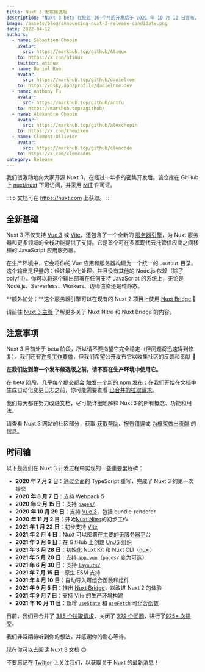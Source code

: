 ```yaml
---
title: Nuxt 3 发布候选版
description: "Nuxt 3 beta 在经过 16 个月的开发后于 2021 年 10 月 12 日宣布，引入了基于 Vue 3、Vite 和 Nitro 的新基础。六个月后，我们很高兴地宣布 Nuxt 3 的首个发布候选版，代号“Mount Hope“ 🚀"
image: /assets/blog/announcing-nuxt-3-release-candidate.png
date: 2022-04-12
authors:
  - name: Sébastien Chopin
    avatar:
      src: https://markhub.top/github/Atinux
    to: https://x.com/atinux
    twitter: atinux
  - name: Daniel Roe
    avatar:
      src: https://markhub.top/github/danielroe
    to: https://bsky.app/profile/danielroe.dev
  - name: Anthony Fu
    avatar:
      src: https://markhub.top/github/antfu
    to: https://markhub.top/agithub/
  - name: Alexandre Chopin
    avatar:
      src: https://markhub.top/github/alexchopin
    to: https://x.com/thewikeo
  - name: Clement Ollivier
    avatar:
      src: https://markhub.top/github/clemcode
    to: https://x.com/clemcodes
category: Release
---
```


我们很激动地向大家开源 Nuxt 3，在经过一年多的密集开发后。该仓库在 GitHub 上 [nuxt/nuxt](https://go.nuxt.com/github) 下可访问，并采用 [MIT](https://go.nuxt.com/license) 许可证。

::tip
文档可在 https://nuxt.com 上获取。
::

## 全新基础

Nuxt 3 不仅支持 [Vue 3](https://vuejs.org) 或 [Vite](https://vitejs.dev)，还包含了一个全新的 [服务器引擎](https://nuxt.com/docs/guide/concepts/server-engine)，为 Nuxt 服务器和更多领域的全栈功能提供了支持。它是首个可在多家现代云托管供应商之间移植的 JavaScript 应用服务器。

在生产环境中，它会将你的 Vue 应用和服务器构建为一个统一的 `.output` 目录。这个输出是轻量的：经过最小化处理，并且没有其他的 Node.js 依赖（除了 polyfill）。你可以将这个输出部署在任何支持 JavaScript 的系统上，无论是 Node.js、Serverless、Workers、边缘渲染还是纯静态。

**额外加分：**这个服务器引擎可以在现有的 Nuxt 2 项目上使用 [Nuxt Bridge](https://nuxt.com/docs/getting-started/bridge) 🚀

请前往 [Nuxt 3 主页](https://nuxt.com) 了解更多关于 Nuxt Nitro 和 Nuxt Bridge 的内容。

## 注意事项

Nuxt 3 目前处于 beta 阶段，所以请不要指望它完全稳定（但问题将迅速得到修复）。我们还有[许多工作要做](https://github.com/nuxt/nuxt/issues)，但我们希望公开发布它以收集社区的反馈和贡献 💚

**在我们达到第一个发布候选版之前，请不要在生产环境中使用它。**

在 beta 阶段，几乎每个提交都会 [触发一个新的 npm 发布](https://github.com/nuxt/nuxt/blob/main/.github/workflows/ci.yml#L111-L119)；在我们开始在文档中生成自动化变更日志之前，你可能需要查看 [已合并的拉取请求](https://github.com/nuxt/nuxt/pulls?q=is%3Apr+is%3Amerged)。

我们每天都在努力改进文档，尽可能详细地解释 Nuxt 3 的所有概念、功能和用法。

请查看 Nuxt 3 网站的社区部分，获取 [获取帮助](https://nuxt.com/docs/community/getting-help)、[报告错误](https://nuxt.com/docs/community/reporting-bugs)或 [为框架做出贡献](https://nuxt.com/docs/community/contribution) 的信息。

## 时间轴

以下是我们在 Nuxt 3 开发过程中实现的一些重要里程碑：

- **2020 年 7 月 2 日**：通过全面的 TypeScript 重写，完成了 Nuxt 3 的第一次提交
- **2020 年 8 月 7 日**：支持 Webpack 5
- **2020 年 9 月 15 日**：支持 [`pages/`](https://nuxt.com/docs/guide/directory-structure/pages)
- **2020 年 10 月 29 日**：支持 [Vue 3](https://vuejs.org)，包括 bundle-renderer
- **2020 年 11 月 2 日**：开始[Nuxt Nitro](https://nuxt.com/guide/concepts/server-engine)的初步工作
- **2021 年 1 月 22 日**：初步支持 [Vite](https://vitejs.dev)
- **2021 年 2 月 4 日**：Nuxt 可以部署在[主要的无服务器平台](https://nuxt.com/docs/getting-started/deployment)
- **2021 年 3 月 6 日**：在 GitHub 上创建 [UnJS](https://github.com/unjs) 组织
- **2021 年 3 月 28 日**：初始化 Nuxt Kit 和 Nuxt CLI（[nuxi](https://nuxt.com/docs/api/commands/add)）
- **2021 年 5 月 20 日**：支持 [`app.vue`](https://nuxt.com/docs/guide/directory-structure/app)（`pages/` 变为可选）
- **2021 年 6 月 30 日**：支持 [`layouts/`](https://nuxt.com/docs/guide/directory-structure/layouts)
- **2021 年 7 月 15 日**：原生 ESM 支持
- **2021 年 8 月 10 日**：自动导入可组合函数和组件
- **2021 年 9 月 5 日**：推出 [Nuxt Bridge](https://nuxt.com/docs/bridge/overview)，以改进 Nuxt 2 的体验
- **2021 年 9 月 7 日**：支持 Vite 的生产环境构建
- **2021 年 10 月 11 日**：新增 [`useState`](https://nuxt.com/docs/getting-started/state-management) 和 [`useFetch`](https://nuxt.com/docs/api/composables/use-fetch) 可组合函数

目前，我们已合并了 [385 个拉取请求](https://github.com/nuxt/nuxt/pulls?q=is%3Apr+is%3Amerged)，关闭了 [229 个问题](https://github.com/nuxt/nuxt/issues?q=is%3Aissue+is%3Aclosed)，进行了[925+ 次提交](https://github.com/nuxt/nuxt/commits/main)。

我们非常期待听到你的想法，并感谢你的耐心等待。

现在你可以去阅读 [Nuxt 3 文档](https://nuxt.com) 😊

不要忘记在 [Twitter](https://x.com/nuxt_js) 上关注我们，以获取关于 Nuxt 的最新消息！
